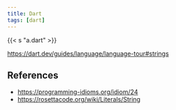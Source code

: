 ```yaml
---
title: Dart
tags: [dart]
---
```


{{< s "a.dart" >}}

<https://dart.dev/guides/language/language-tour#strings>

## References

- <https://programming-idioms.org/idiom/24>
- <https://rosettacode.org/wiki/Literals/String>
